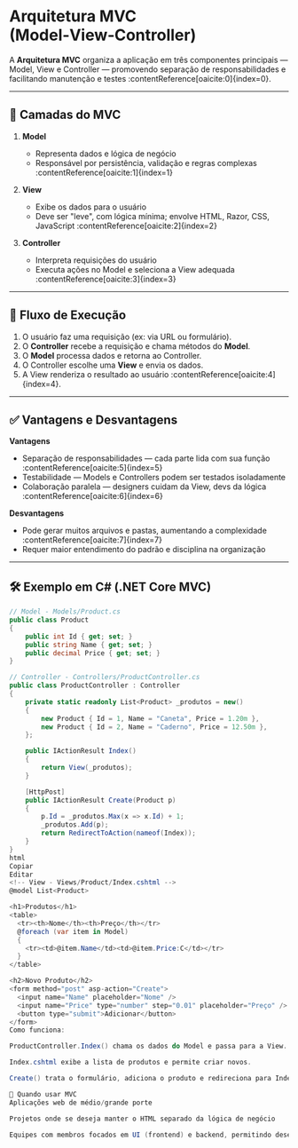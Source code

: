 # Arquitetura MVC (Model‑View‑Controller)

A **Arquitetura MVC** organiza a aplicação em três componentes principais — Model, View e Controller — promovendo separação de responsabilidades e facilitando manutenção e testes :contentReference[oaicite:0]{index=0}.

---

## 🧩 Camadas do MVC

1. **Model**  
   - Representa dados e lógica de negócio  
   - Responsável por persistência, validação e regras complexas :contentReference[oaicite:1]{index=1}

2. **View**  
   - Exibe os dados para o usuário  
   - Deve ser "leve", com lógica mínima; envolve HTML, Razor, CSS, JavaScript :contentReference[oaicite:2]{index=2}

3. **Controller**  
   - Interpreta requisições do usuário  
   - Executa ações no Model e seleciona a View adequada :contentReference[oaicite:3]{index=3}

---

## 🔄 Fluxo de Execução

1. O usuário faz uma requisição (ex: via URL ou formulário).
2. O **Controller** recebe a requisição e chama métodos do **Model**.
3. O **Model** processa dados e retorna ao Controller.
4. O Controller escolhe uma **View** e envia os dados.
5. A View renderiza o resultado ao usuário :contentReference[oaicite:4]{index=4}.

---

## ✅ Vantagens e Desvantagens

**Vantagens**
- Separação de responsabilidades — cada parte lida com sua função :contentReference[oaicite:5]{index=5}
- Testabilidade — Models e Controllers podem ser testados isoladamente
- Colaboração paralela — designers cuidam da View, devs da lógica :contentReference[oaicite:6]{index=6}

**Desvantagens**
- Pode gerar muitos arquivos e pastas, aumentando a complexidade :contentReference[oaicite:7]{index=7}
- Requer maior entendimento do padrão e disciplina na organização

---

## 🛠 Exemplo em C# (.NET Core MVC)

```csharp
// Model - Models/Product.cs
public class Product
{
    public int Id { get; set; }
    public string Name { get; set; }
    public decimal Price { get; set; }
}

// Controller - Controllers/ProductController.cs
public class ProductController : Controller
{
    private static readonly List<Product> _produtos = new()
    {
        new Product { Id = 1, Name = "Caneta", Price = 1.20m },
        new Product { Id = 2, Name = "Caderno", Price = 12.50m },
    };

    public IActionResult Index()
    {
        return View(_produtos);
    }

    [HttpPost]
    public IActionResult Create(Product p)
    {
        p.Id = _produtos.Max(x => x.Id) + 1;
        _produtos.Add(p);
        return RedirectToAction(nameof(Index));
    }
}
html
Copiar
Editar
<!-- View - Views/Product/Index.cshtml -->
@model List<Product>

<h1>Produtos</h1>
<table>
  <tr><th>Nome</th><th>Preço</th></tr>
  @foreach (var item in Model)
  {
    <tr><td>@item.Name</td><td>@item.Price:C</td></tr>
  }
</table>

<h2>Novo Produto</h2>
<form method="post" asp-action="Create">
  <input name="Name" placeholder="Nome" />
  <input name="Price" type="number" step="0.01" placeholder="Preço" />
  <button type="submit">Adicionar</button>
</form>
Como funciona:

ProductController.Index() chama os dados do Model e passa para a View.

Index.cshtml exibe a lista de produtos e permite criar novos.

Create() trata o formulário, adiciona o produto e redireciona para Index.

🧭 Quando usar MVC
Aplicações web de médio/grande porte

Projetos onde se deseja manter o HTML separado da lógica de negócio

Equipes com membros focados em UI (frontend) e backend, permitindo desenvolvimento paralelo.